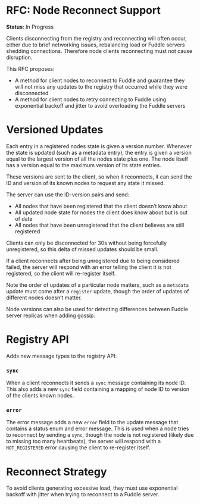 # RFC: Node Reconnect Support

**Status**: In Progress

Clients disconnecting from the registry and reconnecting will often occur,
either due to brief networking issues, rebalancing load or Fuddle servers
shedding connections. Therefore node clients reconnecting must not cause
disruption.

This RFC proposes:
* A method for client nodes to reconnect to Fuddle and guarantee they will not
miss any updates to the registry that occurred while they were disconnected
* A method for client nodes to retry connecting to Fuddle using exponential
backoff and jitter to avoid overloading the Fuddle servers

# Versioned Updates
Each entry in a registered nodes state is given a version number. Whenever the
state is updated (such as a metadata entry), the entry is given a version equal
to the largest version of all the nodes state plus one. The node itself has a
version equal to the maximum version of its state entries.

These versions are sent to the client, so when it reconnects, it can send the ID
and version of its known nodes to request any state it missed.

The server can use the ID-version pairs and send:
* All nodes that have been registered that the client doesn’t know about
* All updated node state for nodes the client does know about but is out of date
* All nodes that have been unregistered that the client believes are still
registered

Clients can only be disconnected for 30s without being forcefully
unregistered, so this delta of missed updates should be small.

If a client reconnects after being unregistered due to being considered failed,
the server will respond with an error telling the client it is not registered,
so the client will re-register itself.

Note the order of updates of a particular node matters, such as a `metadata`
update must come after a `register` update, though the order of updates of
different nodes doesn’t matter.

Node versions can also be used for detecting differences between Fuddle server
replicas when adding gossip.

# Registry API
Adds new message types to the registry API:

### `sync`
When a client reconnects it sends a `sync` message containing its node ID. This
also adds a new `sync` field containing a mapping of node ID to version of the
clients known nodes.

### `error`
The error message adds a new `error` field to the update message that contains a
status enum and error message. This is used when a node tries to reconnect by
sending a `sync`, though the node is not registered (likely due to missing too
many heartbeats), the server will respond with a `NOT_REGISTERED` error causing
the client to re-register itself.

# Reconnect Strategy
To avoid clients generating excessive load, they must use exponential backoff
with jitter when trying to reconnect to a Fuddle server.
